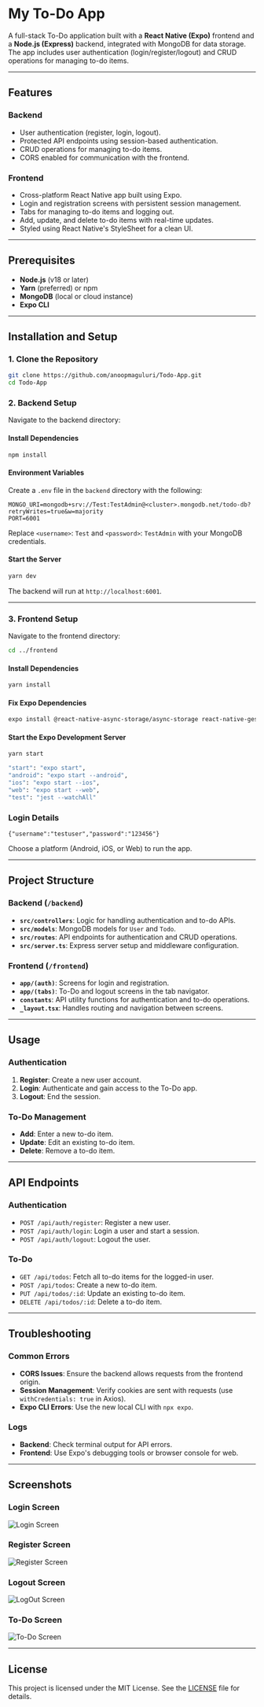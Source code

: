 # My To-Do App

A full-stack To-Do application built with a **React Native (Expo)** frontend and a **Node.js (Express)** backend, integrated with MongoDB for data storage. The app includes user authentication (login/register/logout) and CRUD operations for managing to-do items.

---

## Features

### Backend
- User authentication (register, login, logout).
- Protected API endpoints using session-based authentication.
- CRUD operations for managing to-do items.
- CORS enabled for communication with the frontend.

### Frontend
- Cross-platform React Native app built using Expo.
- Login and registration screens with persistent session management.
- Tabs for managing to-do items and logging out.
- Add, update, and delete to-do items with real-time updates.
- Styled using React Native's StyleSheet for a clean UI.

---

## Prerequisites

- **Node.js** (v18 or later)
- **Yarn** (preferred) or npm
- **MongoDB** (local or cloud instance)
- **Expo CLI**

---

## Installation and Setup

### 1. Clone the Repository
```bash
git clone https://github.com/anoopmaguluri/Todo-App.git
cd Todo-App
```

### 2. Backend Setup
Navigate to the backend directory:

#### Install Dependencies
```bash
npm install
```

#### Environment Variables
Create a `.env` file in the `backend` directory with the following:
```
MONGO_URI=mongodb+srv://Test:TestAdmin@<cluster>.mongodb.net/todo-db?retryWrites=true&w=majority
PORT=6001
```

Replace `<username>`: `Test` and `<password>`: `TestAdmin` with your MongoDB credentials.

#### Start the Server
```bash
yarn dev
```

The backend will run at `http://localhost:6001`.

---

### 3. Frontend Setup
Navigate to the frontend directory:
```bash
cd ../frontend
```

#### Install Dependencies
```bash
yarn install
```

#### Fix Expo Dependencies
```bash
expo install @react-native-async-storage/async-storage react-native-gesture-handler react-native-safe-area-context react-native-screens
```

#### Start the Expo Development Server
```bash
yarn start

"start": "expo start",
"android": "expo start --android",
"ios": "expo start --ios",
"web": "expo start --web",
"test": "jest --watchAll"
```

### Login Details
`{"username":"testuser","password":"123456"}`

Choose a platform (Android, iOS, or Web) to run the app.

---

## Project Structure

### Backend (`/backend`)
- **`src/controllers`**: Logic for handling authentication and to-do APIs.
- **`src/models`**: MongoDB models for `User` and `Todo`.
- **`src/routes`**: API endpoints for authentication and CRUD operations.
- **`src/server.ts`**: Express server setup and middleware configuration.

### Frontend (`/frontend`)
- **`app/(auth)`**: Screens for login and registration.
- **`app/(tabs)`**: To-Do and logout screens in the tab navigator.
- **`constants`**: API utility functions for authentication and to-do operations.
- **`_layout.tsx`**: Handles routing and navigation between screens.

---

## Usage

### Authentication
1. **Register**: Create a new user account.
2. **Login**: Authenticate and gain access to the To-Do app.
3. **Logout**: End the session.

### To-Do Management
- **Add**: Enter a new to-do item.
- **Update**: Edit an existing to-do item.
- **Delete**: Remove a to-do item.

---

## API Endpoints

### Authentication
- `POST /api/auth/register`: Register a new user.
- `POST /api/auth/login`: Login a user and start a session.
- `POST /api/auth/logout`: Logout the user.

### To-Do
- `GET /api/todos`: Fetch all to-do items for the logged-in user.
- `POST /api/todos`: Create a new to-do item.
- `PUT /api/todos/:id`: Update an existing to-do item.
- `DELETE /api/todos/:id`: Delete a to-do item.

---

## Troubleshooting

### Common Errors
- **CORS Issues**: Ensure the backend allows requests from the frontend origin.
- **Session Management**: Verify cookies are sent with requests (use `withCredentials: true` in Axios).
- **Expo CLI Errors**: Use the new local CLI with `npx expo`.

### Logs
- **Backend**: Check terminal output for API errors.
- **Frontend**: Use Expo's debugging tools or browser console for web.

---

## Screenshots

### Login Screen
![Login Screen](/login.png)

### Register Screen
![Register Screen](/register.png)

### Logout Screen
![LogOut Screen](/logout_tab.png)

### To-Do Screen
![To-Do Screen](/todo_Tab.png)

---

## License

This project is licensed under the MIT License. See the [LICENSE](LICENSE) file for details.
